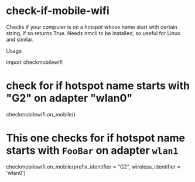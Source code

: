 # check-if-mobile-wifi
Checks if your computer is on a hotspot whose name start with certain string, if so returns True. Needs nmcli to be installed, so useful for Linux and similar.

Usage

import checkmobilewifi

# check for if hotspot name starts with "G2" on adapter "wlan0"
checkmobilewifi.on_mobile() 

# This one checks for if hotspot name starts with ```FooBar``` on adapter ```wlan1```
checkmobilewifi.on_mobile(prefix_identifier = "G2", wireless_identifier = 'wlan0')
